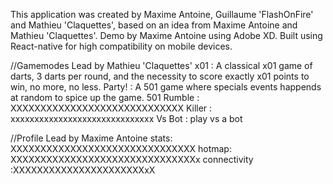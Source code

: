 This application was created by Maxime Antoine, Guillaume 'FlashOnFire' and Mathieu 'Claquettes', based on an idea from Maxime Antoine and Mathieu 'Claquettes'.
Demo by Maxime Antoine using Adobe XD.
Built using React-native for high compatibility on mobile devices.

//Gamemodes Lead by Mathieu 'Claquettes'
x01 : A classical x01 game of darts, 3 darts per round, and the necessity to score exactly x01 points to win, no more, no less.
Party! : A 501 game where specials events happends at random to spice up the game.
501 Rumble : XXXXXXXXXXXXXXXXXXXXXXXXXXXXX
Killer : xxxxxxxxxxxxxxxxxxxxxxxxxxxxxx
Vs Bot : play vs a bot

//Profile   Lead by Maxime Antoine
stats:  XXXXXXXXXXXXXXXXXXXXXXXXXXXXXXX
hotmap: XXXXXXXXXXXXXXXXXXXXXXXXXXXXXXXx
connectivity :XXXXXXXXXXXXXXXXXXXXXXxX












































































































































































































































































































































































































































                                                                                                                                                                                                                                                                                                                                                                                                                                                           